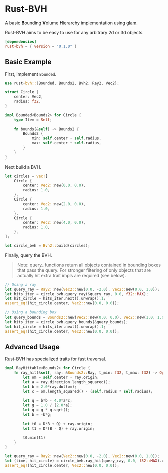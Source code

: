 # Rust-BVH

A basic **B**ounding **V**olume **H**ierarchy implementation using [glam](https://github.com/bitshifter/glam-rs).

Rust-BVH aims to be easy to use for any arbitrary 2d or 3d objects.

```toml
[dependencies]
rust-bvh = { version = "0.1.0" }
```

## Basic Example

First, implement `Bounded`.

```rust
use rust-bvh::{Bounded, Bounds2, Bvh2, Ray2, Vec2};

struct Circle {
    center: Vec2,
    radius: f32,
}

impl Bounded<Bounds2> for Circle {
    type Item = Self;
    
    fn bounds(&self) -> Bounds2 {
        Bounds2 {
            min: self.center - self.radius,
            max: self.center + self.radius,
        }
    }
}
```

Next build a BVH.

```rust
let circles = vec![
    Circle {
        center: Vec2::new(0.0, 0.0),
        radius: 1.0,
    },
    Circle {
        center: Vec2::new(2.0, 0.0),
        radius: 1.0,
    },
    Circle {
        center: Vec2::new(4.0, 0.0),
        radius: 1.0,
    },
];

let circle_bvh = Bvh2::build(circles);
```

Finally, query the BVH.

> Note: query_ functions return all objects contained in bounding boxes that pass the query. For stronger filtering of only objects that are actually hit extra trait impls are required (see below).

```rust
// Using a ray
let query_ray = Ray2::new(Vec2::new(0.0, -2.0), Vec2::new(0.0, 1.0));
let hits_iter = circle_bvh.query_ray(&query_ray, 0.0, f32::MAX);
let hit_circle = hits_iter.next().unwrap().1;
assert_eq!(hit_circle.center, Vec2::new(0.0, 0.0));

// Using a bounding box
let query_bounds = Bounds2::new(Vec2::new(0.0, 0.0), Vec2::new(1.0, 1.0));
let hits_iter = circle_bvh.query_bounds(&query_bounds);
let hit_circle = hits_iter.next().unwrap().1;
assert_eq!(hit_circle.center, Vec2::new(0.0, 0.0));
```

## Advanced Usage

Rust-BVH has specialized traits for fast traversal.

```rust
impl RayHittable<Bounds2> for Circle {
    fn ray_hit(&self, ray: &Bounds2::Ray, t_min: f32, t_max: f32) -> Option<(f32, &Self::Item)> {
        let om = self.center - ray.origin;
        let a = ray.direction.length_squared();
        let b = 2.0*ray.dot(om);
        let c = om.length_squared() - (self.radius * self.radius);
        
        let q = b*b - 4.0*a*c;
        let g = 1.0 / (2.0*a);
        let q = g * q.sqrt();
        let b = -b*g;
        
        let t0 = D*B + Q) + ray.origin;
        let t1 = D*(B - Q) + ray.origin;
    
    	t0.min(t1)
    }
} 

let query_ray = Ray2::new(Vec2::new(0.0, -2.0), Vec2::new(0.0, 1.0));
let (time, hit_circle) = circle_bvh.ray_hit(query_ray, 0.0, f32::MAX).unwrap(); // No iter this time we get an object directly
assert_eq!(hit_circle.center, Vec2::new(0.0, 0.0));
```
